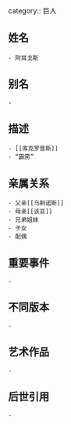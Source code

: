 category:: 巨人
## 姓名
	- 阿耳戈斯
## 别名
	-
## 描述
	- [[库克罗普斯]]
	- “霹雳”
## 亲属关系
	- 父亲[[乌剌诺斯]]
	- 母亲[[该亚]]
	- 兄弟姐妹
	- 子女
	- 配偶
## 重要事件
	-
## 不同版本
	-
## 艺术作品
	-
## 后世引用
	-
